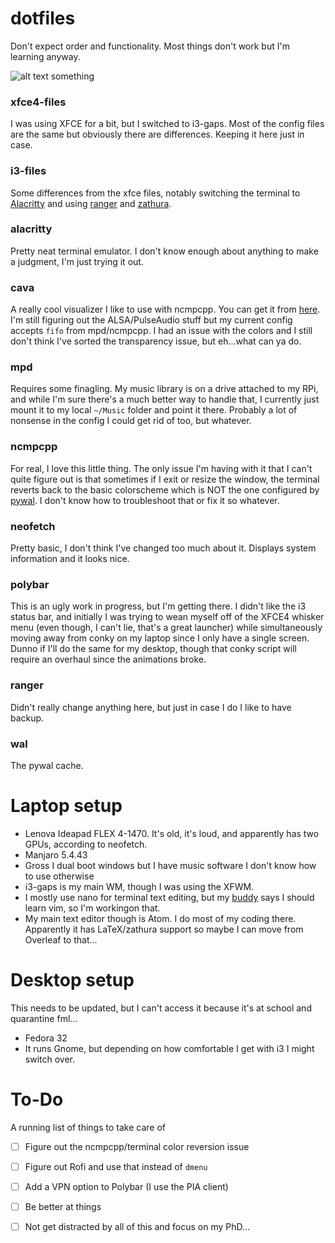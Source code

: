 # dotfiles
Don't expect order and functionality. Most things don't work but I'm learning anyway.

![alt text something](https://raw.githubusercontent.com/amiller361/dotfiles/master/screenshot.png) <br/>
### xfce4-files
I was using XFCE for a bit, but I switched to i3-gaps. Most of the config files are the same but obviously there are differences. Keeping it here just in case.

### i3-files
Some differences from the xfce files, notably switching the terminal to [Alacritty](https://github.com/alacritty/alacritty) and using [ranger](https://github.com/ranger/ranger) and [zathura](https://aur.archlinux.org/packages/zathura-git/).

### alacritty 
Pretty neat terminal emulator. I don't know enough about anything to make a judgment, I'm just trying it out. 

### cava
A really cool visualizer I like to use with ncmpcpp. You can get it from [here](https://github.com/karlstav/cava). I'm still figuring out the ALSA/PulseAudio stuff but my current config accepts `fifo` from mpd/ncmpcpp. I had an issue with the colors and I still don't think I've sorted the transparency issue, but eh...what can ya do.

### mpd
Requires some finagling. My music library is on a drive attached to my RPi, and while I'm sure there's a much better way to handle that, I currently just mount it to my local `~/Music` folder and point it there. Probably a lot of nonsense in the config I could get rid of too, but whatever.

### ncmpcpp
For real, I love this little thing. The only issue I'm having with it that I can't quite figure out is that sometimes if I exit or resize the window, the terminal reverts back to the basic colorscheme which is NOT the one configured by [pywal](https://github.com/dylanaraps/pywal). I don't know how to troubleshoot that or fix it so whatever.

### neofetch
Pretty basic, I don't think I've changed too much about it. Displays system information and it looks nice.

### polybar
This is an ugly work in progress, but I'm getting there. I didn't like the i3 status bar, and initially I was trying to wean myself off of the XFCE4 whisker menu (even though, I can't lie, that's a great launcher) while simultaneously moving away from conky on my laptop since I only have a single screen. Dunno if I'll do the same for my desktop, though that conky script will require an overhaul since the animations broke.

### ranger
Didn't really change anything here, but just in case I do I like to have backup.

### wal
The pywal cache. 

# Laptop setup
- Lenova Ideapad FLEX 4-1470. It's old, it's loud, and apparently has two GPUs, according to neofetch. 
- Manjaro 5.4.43
- Gross I dual boot windows but I have music software I don't know how to use otherwise
- i3-gaps is my main WM, though I was using the XFWM. 
- I mostly use nano for terminal text editing, but my [buddy](https://github.com/d-huck) says I should learn vim, so I'm workingon that.
- My main text editor though is Atom. I do most of my coding there. Apparently it has LaTeX/zathura support so maybe I can move from Overleaf to that...

# Desktop setup
This needs to be updated, but I can't access it because it's at school and quarantine fml...
- Fedora 32
- It runs Gnome, but depending on how comfortable I get with i3 I might switch over.

# To-Do
A running list of things to take care of
- [ ] Figure out the ncmpcpp/terminal color reversion issue
- [ ] Figure out Rofi and use that instead of `dmenu` 
- [ ] Add a VPN option to Polybar (I use the PIA client)
- [ ] Be better at things
- [ ] Not get distracted by all of this and focus on my PhD...

